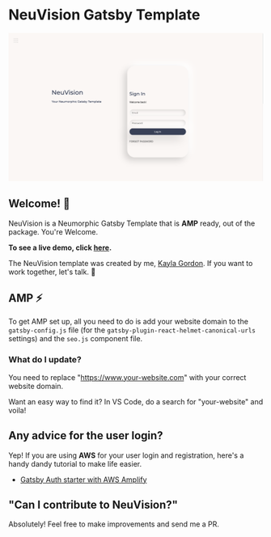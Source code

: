 # NeuVision Gatsby Template

![NeuVision](NeuVision.png)

## Welcome! 👋

NeuVision is a Neumorphic Gatsby Template that is **AMP** ready, out of the package. You're Welcome.

**To see a live demo, click [here](https://hungry-elion-3babd3.netlify.app/).**

The NeuVision template was created by me, [Kayla Gordon](https://twitter.com/kayla_finland). If you want to work together, let's talk. 🚀

## AMP ⚡

To get AMP set up, all you need to do is add your website domain to the `gatsby-config.js` file (for the `gatsby-plugin-react-helmet-canonical-urls` settings) and the `seo.js` component file.

### What do I update?

You need to replace "https://www.your-website.com" with your correct website domain.

Want an easy way to find it? In VS Code, do a search for "your-website" and voila!

## Any advice for the user login?

Yep! If you are using **AWS** for your user login and registration, here's a handy dandy tutorial to make life easier.

- [Gatsby Auth starter with AWS Amplify](https://github.com/dabit3/gatsby-auth-starter-aws-amplify)

## "Can I contribute to NeuVision?"

Absolutely! Feel free to make improvements and send me a PR.
